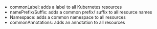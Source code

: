 - commonLabel: adds a label to all Kubernetes resources
- namePrefix/Suffix: adds a common prefix/ suffix to all resource names
- Namespace: adds a common namespace to all resources
- commonAnnotations: adds an annotation to all resources